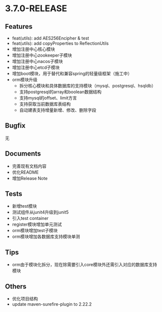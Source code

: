 # 3.7.0-RELEASE

## Features

- feat(utils): add AES256Encipher & test
- feat(utils): add copyProperties to ReflectionUtils
- 增加注册中心核心模块
- 增加注册中心zookeeper子模块
- 增加注册中心nacos子模块
- 增加注册中心etcd子模块
- 增加boot模块，用于替代和兼容spring的轻量级框架（施工中）
- orm模块升级
  - 拆分核心模块和具体数据库的支持模块（mysql、postgresql、hsqldb）
  - 支持postgresql的array和boolean数据结构
  - 支持mysql的offset、limit方言
  - 支持获取当前数据库表结构
  - 自动建表支持增量新增、修改、删除字段

## Bugfix

无

## Documents

- 完善现有文档内容
- 优化README
- 增加Release Note

## Tests

- 新增test模块
- 测试组件从junit4升级到junit5
- 引入test container
- register模块增加单元测试
- orm模块增加test子模块
- orm模块增加各数据库支持模块单测

## Tips

- orm由于模块化拆分，现在除需要引入core模块外还需引入对应的数据库支持模块

## Others

- 优化项目结构
- update maven-surefire-plugin to 2.22.2
